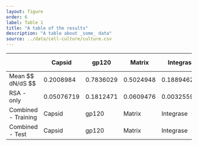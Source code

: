 ```yaml
---
layout: figure
order: 6
label: Table 1
title: "A table of the results"
description: "A table about _some_ data"
source: ../data/cell-culture/culture.csv
---
```

<table class="table table-bordered">
<thead>
    <tr>
    <th></th>
    <th>Capsid</th>
    <th>gp120</th>
    <th>Matrix</th>
    <th>Integrase</th>
    <th>Protease</th>
    <th>Reverse Transcriptase</th>
    </tr>
</thead>
<tbody>
    <tr>
    <td>Mean $$ dN/dS $$</td>
    <td>0.2008984</td>
    <td>0.7836029</td>
    <td>0.5024948</td>
    <td>0.1889462</td>
    <td>0.2619128</td>
    <td>0.2514634</td>
    </tr>
    <tr>
    <td>RSA - only</td>
    <td>0.05076719</td>
    <td>0.1812471</td>
    <td>0.0609476</td>
    <td>0.003255963</td>
    <td>0.04737184</td>
    <td>0.04350685</td>
    </tr>
    <tr>
    <td>Combined - Training</td>
    <td>Capsid</td>
    <td>gp120</td>
    <td>Matrix</td>
    <td>Integrase</td>
    <td>Protease</td>
    <td>Reverse Transcriptase</td>
    </tr>
    <tr>
    <td>Combined - Test</td>
    <td>Capsid</td>
    <td>gp120</td>
    <td>Matrix</td>
    <td>Integrase</td>
    <td>Protease</td>
    <td>Reverse Transcriptase</td>
    </tr>
</tbody>
</table>
